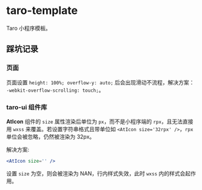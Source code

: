 # taro-template

Taro 小程序模板。

## 踩坑记录

### 页面

页面设置 `height: 100%; overflow-y: auto;` 后会出现滑动不流程，解决方案： `-webkit-overflow-scrolling: touch;`。

### taro-ui 组件库

__AtIcon__ 组件的 `size` 属性渲染后单位为 `px`，而不是小程序端的 `rpx`，且无法直接用 `wxss` 来覆盖。若设置字符串格式且带单位如 `<AtIcon size='32rpx' />`，`rpx` 单位会被忽略，仍然被渲染为 32px。

解决方案:

``` jsx
<AtIcon size='' />
```

设置 `size` 为空，则会被渲染为 NAN，行内样式失效，此时 `wxss` 内的样式会起作用。
